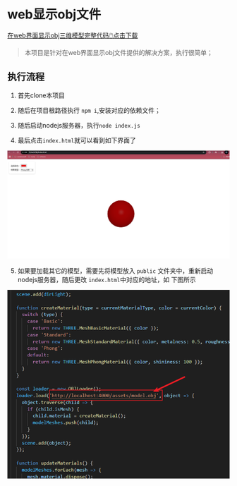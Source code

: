 # web显示obj文件

[在web界面显示obj三维模型完整代码🖱️点击下载](https://download.csdn.net/download/qq_44891434/90835302?spm=1001.2014.3001.5503)

> 本项目是针对在web界面显示obj文件提供的解决方案，执行很简单；

## 执行流程

1. 首先clone本项目

2. 随后在项目根路径执行 `npm i`,安装对应的依赖文件；

3. 随后启动nodejs服务器，执行`node index.js`

4. 最后点击`index.html`就可以看到如下界面了

![](./src/1.png)

5. 如果要加载其它的模型，需要先将模型放入 `public` 文件夹中，重新启动nodejs服务器，随后更改 `index.html`中对应的地址，如 下图所示

![](./src/2.png)
